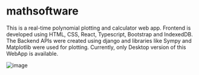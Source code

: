 # mathsoftware
This is a real-time polynomial plotting and calculator web app. Frontend is developed using HTML, CSS, React, Typescript, Bootstrap and IndexedDB. The Backend APIs were created using django and libraries like Sympy and Matplotlib were used for plotting. Currently, only Desktop version of this WebApp is available.


![image](https://github.com/aadya940/mathsoftware/assets/77720426/92832a0c-014e-4092-819f-a34ef6c9926a)
